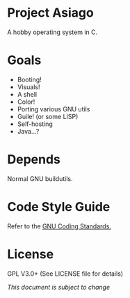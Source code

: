 # Project Asiago
A hobby operating system in C.

# Goals
+ Booting!
+ Visuals!
+ A shell
+ Color!
+ Porting various GNU utils
+ Guile! (or some LISP)
+ Self-hosting
+ Java...?

# Depends
Normal GNU buildutils.

# Code Style Guide
Refer to the [GNU Coding Standards.](https://www.gnu.org/prep/standards/standards.html)

# License
GPL V3.0+ (See LICENSE file for details)

*This document is subject to change*
